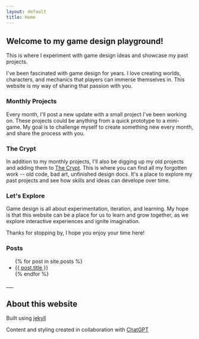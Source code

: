 ```yaml
---
layout: default
title: Home
---
```


## Welcome to my game design playground! 

This is where I experiment with game design ideas and showcase my past projects.

I've been fascinated with game design for years. I love creating worlds, characters, and mechanics that players can immerse themselves in. This website is my way of sharing that passion with you.

### Monthly Projects

Every month, I'll post a new update with a small project I've been working on. These projects could be anything from a quick prototype to a mini-game. My goal is to challenge myself to create something new every month, and share the process with you.

### The Crypt

In addition to my monthly projects, I'll also be digging up my old projects and adding them to [The Crypt](/crypt.html). This is where you can find all my forgotten work -- old code, bad art, unfinished design docs. It's a place to explore my past projects and see how skills and ideas can develope over time.

### Let's Explore

Game design is all about experimentation, iteration, and learning. My hope is that this website can be a place for us to learn and grow together, as we explore interactive experiences and ignite imagination.

Thanks for stopping by, I hope you enjoy your time here!

### Posts

<ul>
{% for post in site.posts %}
<li>
<a href="{{ post.url }}">{{ post.title }}</a>
</li>
{% endfor %}
</ul>
___

## About this website

Built using [jekyll](https://jekyllrb.com/)

Content and styling created in collaboration with [ChatGPT](https://chat.openai.com/)

